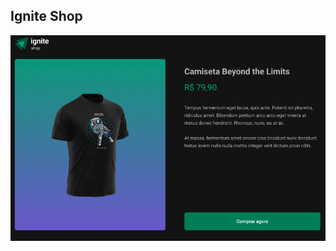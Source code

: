 ## Ignite Shop

![Page cover](https://github.com/eriksongoncalves/ignite-shop/blob/main/screenshot.jpg?raw=true)
